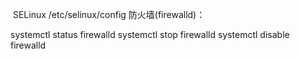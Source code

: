 ​         SELinux
/etc/selinux/config
防火墙(firewalld)：


systemctl status firewalld
systemctl stop firewalld
systemctl disable firewalld